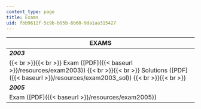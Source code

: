 ```yaml
---
content_type: page
title: Exams
uid: fbb9612f-5c9b-b95b-6b60-9da1aa315427
---
```


| EXAMS |
| --- |
| _**2003**_ |
|  {{< br >}}{{< br >}} Exam ([PDF]({{< baseurl >}}/resources/exam2003)) {{< br >}}{{< br >}} Solutions ([PDF]({{< baseurl >}}/resources/exam2003_sol)) {{< br >}}{{< br >}}  |
| **_2005_** |
| Exam ([PDF]({{< baseurl >}}/resources/exam2005))